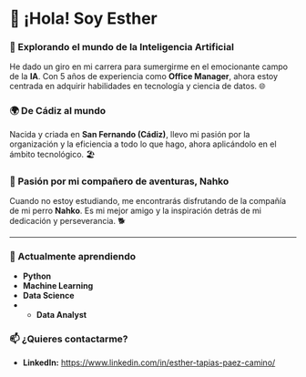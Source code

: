 # 👋 ¡Hola! Soy Esther

### 🚀 Explorando el mundo de la **Inteligencia Artificial**
He dado un giro en mi carrera para sumergirme en el emocionante campo de la **IA**. Con 5 años de experiencia como **Office Manager**, ahora estoy centrada en adquirir habilidades en tecnología y ciencia de datos. 🌐

### 🌍 De Cádiz al mundo
Nacida y criada en **San Fernando (Cádiz)**, llevo mi pasión por la organización y la eficiencia a todo lo que hago, ahora aplicándolo en el ámbito tecnológico. 🏖️

### 🐾 Pasión por mi compañero de aventuras, Nahko
Cuando no estoy estudiando, me encontrarás disfrutando de la compañía de mi perro **Nahko**. Es mi mejor amigo y la inspiración detrás de mi dedicación y perseverancia. 🐕

---

### 🌱 Actualmente aprendiendo
- **Python**
- **Machine Learning**
- **Data Science**
- - **Data Analyst**

### 📫 ¿Quieres contactarme?
- **LinkedIn:** https://www.linkedin.com/in/esther-tapias-paez-camino/
